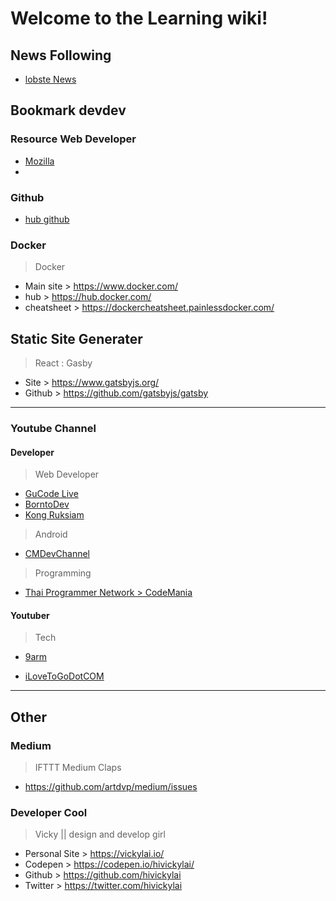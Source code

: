 # Welcome to the Learning wiki!

## News Following

- [lobste News](https://lobste.rs/)

## Bookmark devdev

### Resource Web Developer

- [Mozilla](https://developer.mozilla.org/en-US/)
- 
### Github

- [hub github](https://github.com/github/hub)

### Docker

> Docker
- Main site > https://www.docker.com/
- hub > https://hub.docker.com/
- cheatsheet > https://dockercheatsheet.painlessdocker.com/

## Static Site Generater

> React : Gasby
- Site > https://www.gatsbyjs.org/
- Github > https://github.com/gatsbyjs/gatsby

------------------------

### Youtube Channel

#### Developer

> Web Developer
- [GuCode Live](https://www.youtube.com/channel/UC2e64YsO3vH8LAP7OJxfmdQ)
- [BorntoDev](https://www.youtube.com/user/Sabyelife)
- [Kong Ruksiam](https://www.youtube.com/channel/UCB6eDEzpqpiaZnDMzoje57Q)

> Android
- [CMDevChannel](https://www.youtube.com/user/CMDevChannel/featured)

> Programming
- [Thai Programmer Network > CodeMania](https://www.youtube.com/channel/UCkTk9AN96KAa0hoQ2md26Yg/videos)

#### Youtuber

> Tech
- [9arm](https://www.youtube.com/channel/UCoiEtD4v1qMAqHV5MDI5Qpg)

- [iLoveToGoDotCOM](https://www.youtube.com/user/iLoveToGoDotCOM/videos)

--------------------------------
## Other

### Medium

> IFTTT Medium Claps
- https://github.com/artdvp/medium/issues

### Developer Cool

> Vicky || design and develop girl
- Personal Site > https://vickylai.io/
- Codepen > https://codepen.io/hivickylai/
- Github > https://github.com/hivickylai
- Twitter > https://twitter.com/hivickylai
